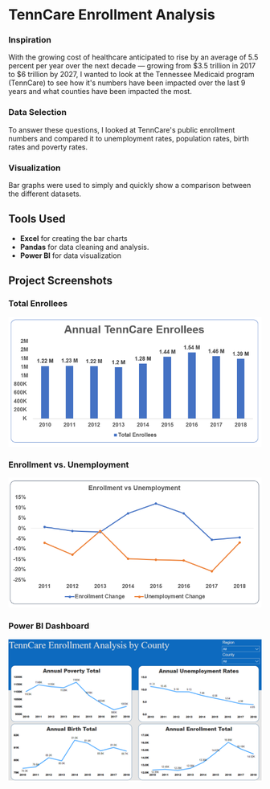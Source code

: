 # TennCare Enrollment Analysis

### Inspiration
With the growing cost of healthcare anticipated to rise by an average of 5.5 percent per year over the next decade — growing from $3.5 trillion in 2017 to $6 trillion by 2027, I wanted to look at the Tennessee Medicaid program (TennCare) to see how it's numbers have been impacted over the last 9 years and what counties have been impacted the most.

### Data Selection
To answer these questions, I looked at TennCare's public enrollment numbers and compared it to unemployment rates, population rates, birth rates and poverty rates.


### Visualization
Bar graphs were used to simply and quickly show a comparison between the different datasets.


## Tools Used

* **Excel** for creating the bar charts
* **Pandas** for data cleaning and analysis.
* **Power BI** for data visualization


## Project Screenshots

### Total Enrollees
![Alt text](readmeimg/total_tenncare_enrollees.PNG "Total Enrollees")

### Enrollment vs. Unemployment
![Alt text](readmeimg/enrollment_unemployment_change.PNG "Enrollment vs. Unemployment")

### Power BI Dashboard
![Alt text](readmeimg/power_bi.PNG "Power BI Dashboard")
